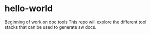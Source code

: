 # hello-world
Beginning of work on doc tools
This repo will explore the different tool stacks that can be used to generate sw docs.
